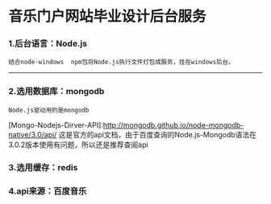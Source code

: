 音乐门户网站毕业设计后台服务
=======================

### 1.后台语言：Node.js
```
结合node-windows  npm包将Node.js执行文件打包成服务，挂在windows后台。
```
------------------------------

### 2.选用数据库：mongodb
```
Node.js驱动用的是mongodb
```
 [Mongo-Nodejs-Dirver-API]:http://mongodb.github.io/node-mongodb-native/3.0/api/ 这是官方的api文档，由于百度查询的Node.js-Mongodb语法在3.0.2版本使用有问题，所以还是推荐查阅api

### 3.选用缓存：redis

### 4.api来源：百度音乐

